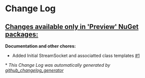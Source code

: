 # Change Log

## [**Changes available only in 'Preview' NuGet packages:**](https://github.com/nanoframework/lib-Windows.Networking.Sockets/tree/HEAD)

**Documentation and other chores:**

- Added Initial StreamSocket and associatted class templates [\#1](https://github.com/nanoframework/lib-Windows.Networking.Sockets/pull/1)



\* *This Change Log was automatically generated by [github_changelog_generator](https://github.com/skywinder/Github-Changelog-Generator)*